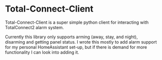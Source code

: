 # Total-Connect-Client
Total-Connect-Client is a super simple python client for interacting with TotalConnect2 alarm system.

Currently this library only supports arming (away, stay, and night), disarming and getting panel status. I wrote this mostly to add alarm support for my personal HomeAssistant set-up, but if there is demand for more functionality I can look into adding it.
